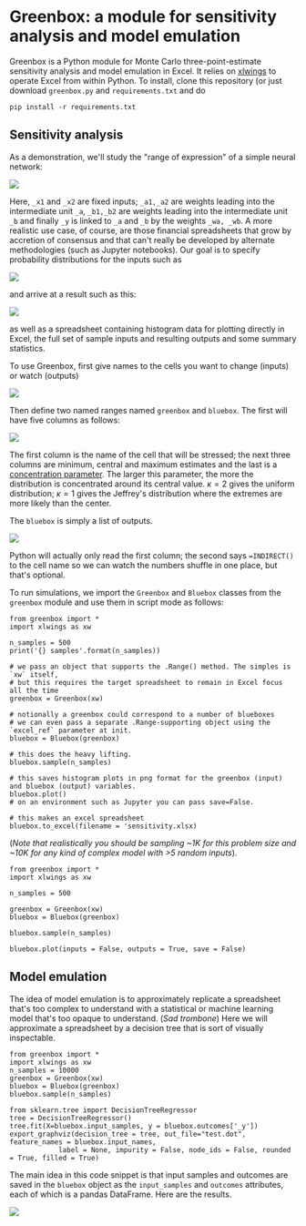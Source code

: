 # Greenbox: a module for sensitivity analysis and model emulation

Greenbox is a Python module for Monte Carlo three-point-estimate sensitivity analysis and model emulation in Excel. It relies on [xlwings](https://www.xlwings.org/) to operate Excel from within Python. To install, clone this repository (or just download `greenbox.py` and `requirements.txt` and do

    pip install -r requirements.txt

## Sensitivity analysis

As a demonstration, we'll study the "range of expression" of a simple neural network:

![](https://github.com/asemic-horizon/stanton/blob/master/net1.png)

Here, `_x1` and `_x2` are fixed inputs; `_a1,_a2` are weights leading into the intermediate unit `_a`, `_b1,_b2` are weights leading into the intermediate unit `_b` and finally `_y` is linked to `_a` and `_b` by the weights `_wa, _wb`. A more realistic use case, of course, are those financial spreadsheets that grow by accretion of consensus and that can't really be developed by alternate methodologies (such as Jupyter notebooks). Our goal is to specify probability distributions for the inputs such as

![](https://github.com/asemic-horizon/stanton/blob/master/input%20_a1.png)


and arrive at a result such as this:

![](https://github.com/asemic-horizon/stanton/blob/master/output%20_y.png)

as well as a spreadsheet containing histogram data for plotting directly in Excel, the full set of sample inputs and resulting outputs and some summary statistics.

To use Greenbox, first give names to the cells you want to change (inputs) or watch (outputs)

![](https://github.com/asemic-horizon/stanton/blob/master/cell_names.png)

Then define two named ranges named `greenbox` and `bluebox`. The first will have five columns as follows:

![](https://github.com/asemic-horizon/stanton/blob/master/greenbox.png)

The first column is the name of the cell that will be stressed; the next three columns are minimum, central and maximum estimates and the last is a [concentration parameter](https://en.wikipedia.org/wiki/Beta_distribution#Mode_and_concentration). The larger this parameter, the more the distribution is concentrated around its central value. $\kappa = 2$ gives the uniform distribution; $\kappa=1$ gives the Jeffrey's distribution where the extremes are more likely than the center.

The `bluebox` is simply a list of outputs.

![](https://github.com/asemic-horizon/stanton/blob/master/bluebox.png)

Python will actually only read the first column; the second says `=INDIRECT()` to the cell name so we can watch the numbers shuffle in one place, but that's optional.

To run simulations, we import the `Greenbox` and `Bluebox` classes from the `greenbox` module and use them in script mode as follows:

    from greenbox import *
    import xlwings as xw

    n_samples = 500
    print('{} samples'.format(n_samples))

    # we pass an object that supports the .Range() method. The simples is `xw` itself,
    # but this requires the target spreadsheet to remain in Excel focus all the time
    greenbox = Greenbox(xw)

    # notionally a greenbox could correspond to a number of blueboxes
    # we can even pass a separate .Range-supporting object using the  `excel_ref` parameter at init.
    bluebox = Bluebox(greenbox)

    # this does the heavy lifting.
    bluebox.sample(n_samples)

    # this saves histogram plots in png format for the greenbox (input) and bluebox (output) variables.
    bluebox.plot()
    # on an environment such as Jupyter you can pass save=False.

    # this makes an excel spreadsheet
    bluebox.to_excel(filename = 'sensitivity.xlsx)

(*Note that realistically you should be sampling ~1K for this problem size and  ~10K for any kind of complex model with >5 random inputs*).

    from greenbox import *
    import xlwings as xw

    n_samples = 500

    greenbox = Greenbox(xw)
    bluebox = Bluebox(greenbox)

    bluebox.sample(n_samples)

    bluebox.plot(inputs = False, outputs = True, save = False)

## Model emulation

The idea of model emulation is to approximately replicate a spreadsheet that's too complex to understand with a statistical or machine learning model that's too opaque to understand. (*Sad trombone*) Here we will approximate a spreadsheet by a decision tree that is sort of visually inspectable.


    from greenbox import *
    import xlwings as xw
    n_samples = 10000
    greenbox = Greenbox(xw)
    bluebox = Bluebox(greenbox)
    bluebox.sample(n_samples)

    from sklearn.tree import DecisionTreeRegressor
    tree = DecisionTreeRegressor()
    tree.fit(X=bluebox.input_samples, y = bluebox.outcomes['_y'])
    export_graphviz(decision_tree = tree, out_file="test.dot", feature_names = bluebox.input_names,
                label = None, impurity = False, node_ids = False, rounded = True, filled = True)

The main idea in this code snippet is that input samples and outcomes are saved in the `bluebox` object as the `input_samples` and `outcomes` attributes, each of which is a pandas DataFrame. Here are the results.

![](https://github.com/asemic-horizon/stanton/blob/master/tree.png)
